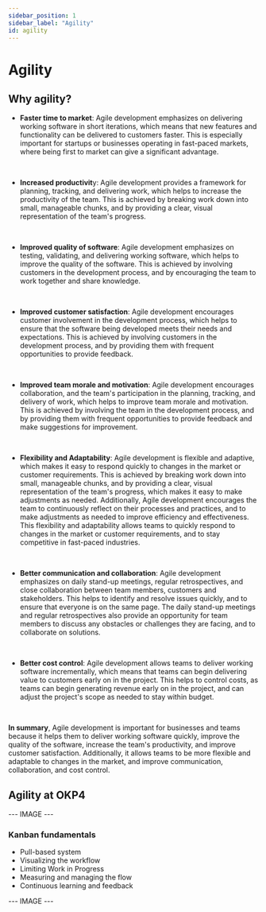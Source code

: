 ```yaml
---
sidebar_position: 1
sidebar_label: "Agility"
id: agility
---
```


# Agility

## Why agility?

- **Faster time to market**: Agile development emphasizes on delivering working software in short iterations, which means that new features and functionality can be delivered to customers faster. This is especially important for startups or businesses operating in fast-paced markets, where being first to market can give a significant advantage.

&nbsp;

- **Increased productivit**y: Agile development provides a framework for planning, tracking, and delivering work, which helps to increase the productivity of the team. This is achieved by breaking work down into small, manageable chunks, and by providing a clear, visual representation of the team's progress.

&nbsp;

- **Improved quality of software**: Agile development emphasizes on testing, validating, and delivering working software, which helps to improve the quality of the software. This is achieved by involving customers in the development process, and by encouraging the team to work together and share knowledge.

&nbsp;

- **Improved customer satisfaction**: Agile development encourages customer involvement in the development process, which helps to ensure that the software being developed meets their needs and expectations. This is achieved by involving customers in the development process, and by providing them with frequent opportunities to provide feedback.

&nbsp;

- **Improved team morale and motivation**: Agile development encourages collaboration, and the team's participation in the planning, tracking, and delivery of work, which helps to improve team morale and motivation. This is achieved by involving the team in the development process, and by providing them with frequent opportunities to provide feedback and make suggestions for improvement.

&nbsp;

- **Flexibility and Adaptability**: Agile development is flexible and adaptive, which makes it easy to respond quickly to changes in the market or customer requirements. This is achieved by breaking work down into small, manageable chunks, and by providing a clear, visual representation of the team's progress, which makes it easy to make adjustments as needed. Additionally, Agile development encourages the team to continuously reflect on their processes and practices, and to make adjustments as needed to improve efficiency and effectiveness. This flexibility and adaptability allows teams to quickly respond to changes in the market or customer requirements, and to stay competitive in fast-paced industries.

&nbsp;

- **Better communication and collaboration**: Agile development emphasizes on daily stand-up meetings, regular retrospectives, and close collaboration between team members, customers and stakeholders. This helps to identify and resolve issues quickly, and to ensure that everyone is on the same page. The daily stand-up meetings and regular retrospectives also provide an opportunity for team members to discuss any obstacles or challenges they are facing, and to collaborate on solutions.

&nbsp;

- **Better cost control**: Agile development allows teams to deliver working software incrementally, which means that teams can begin delivering value to customers early on in the project. This helps to control costs, as teams can begin generating revenue early on in the project, and can adjust the project's scope as needed to stay within budget.

&nbsp;

**In summary**, Agile development is important for businesses and teams because it helps them to deliver working software quickly, improve the quality of the software, increase the team's productivity, and improve customer satisfaction. Additionally, it allows teams to be more flexible and adaptable to changes in the market, and improve communication, collaboration, and cost control.

## Agility at OKP4

--- IMAGE ---

### Kanban fundamentals

- Pull-based system
- Visualizing the workflow
- Limiting Work in Progress
- Measuring and managing the flow
- Continuous learning and feedback

--- IMAGE ---
